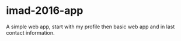 # imad-2016-app
A simple web app, start with my profile then basic web app and in last contact information.
